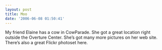 ```yaml
---
layout: post
title: Moo
date: '2006-06-08 01:50:41'
---
```


My friend Elaine has a cow in CowParade. She got a great location right outside the Overture Center. She’s got many more pictures on her web site. There’s also a great Flickr photoset here.